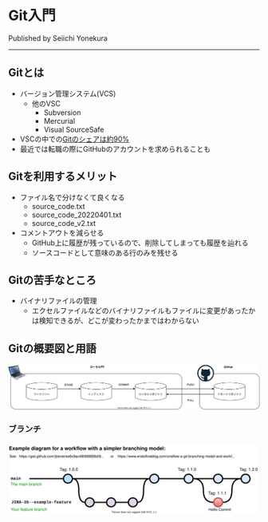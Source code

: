 # Git入門

Published by Seiichi Yonekura

---

## Gitとは

- バージョン管理システム(VCS)
  - 他のVSC
    - Subversion
    - Mercurial
    - Visual SourceSafe
- VSCの中での[Gitのシェアは約90%](https://insights.stackoverflow.com/survey/2018#work-_-version-control)
- 最近では転職の際にGitHubのアカウントを求められることも

## Gitを利用するメリット

- ファイル名で分けなくて良くなる
  - source_code.txt
  - source_code_20220401.txt
  - source_code_v2.txt
- コメントアウトを減らせる
  - GitHub上に履歴が残っているので、削除してしまっても履歴を辿れる
  - ソースコードとして意味のある行のみを残せる

## Gitの苦手なところ

- バイナリファイルの管理
  - エクセルファイルなどのバイナリファイルもファイルに変更があったかは検知できるが、どこが変わったかまではわからない

## Gitの概要図と用語

![概要図](images/git.drawio.svg)

### ブランチ

![ブランチ](image/../images/git-branch.drawio.svg)

